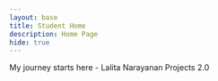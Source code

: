 ```yaml
---
layout: base
title: Student Home 
description: Home Page
hide: true
---
```


My journey starts here - Lalita Narayanan Projects 2.0
